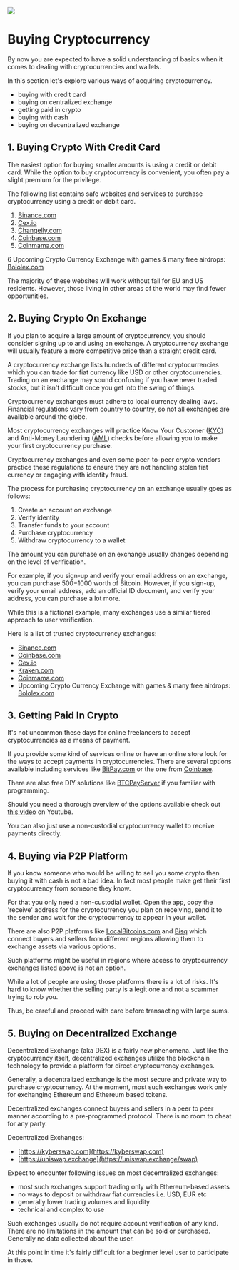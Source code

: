 ![](https://raw.githubusercontent.com/horizontalsystems/blockchain-crypto-guides/master/fundamentals/images/06-main-l.png)

# Buying Cryptocurrency

By now you are expected to have a solid understanding of basics when it comes to dealing with cryptocurrencies and wallets.

In this section let's explore various ways of acquiring cryptocurrency.

- buying with credit card
- buying on centralized exchange
- getting paid in crypto
- buying with cash
- buying on decentralized exchange

## 1. Buying Crypto With Credit Card

The easiest option for buying smaller amounts is using a credit or debit card. While the option to buy cryptocurrency is convenient, you often pay a slight premium for the privilege. 

The following list contains safe websites and services to purchase cryptocurrency using a credit or debit card. 

1. [Binance.com](https://www.binance.com/en/register?ref=42579924)
2. [Cex.io](https://cex.io/r/2/up131140473/2)
3. [Changelly.com](https://changelly.com/?ref_id=gj6utb868eyusrf7)
4. [Coinbase.com](https://coinbase.com)
5. [Coinmama.com](https://go.coinmama.com/visit/?bta=61248&nci=5370)

6 Upcoming Crypto Currency Exchange with games & many free airdrops:
  [Bololex.com](https://bololex.com)

The majority of these websites will work without fail for EU and US residents. However, those living in other areas of the world may find fewer opportunities.

## 2. Buying Crypto On Exchange

If you plan to acquire a large amount of cryptocurrency, you should consider signing up to and using an exchange. A cryptocurrency exchange will usually feature a more competitive price than a straight credit card. 

A cryptocurrency exchange lists hundreds of different cryptocurrencies which you can trade for fiat currency like USD or other cryptocurrencies. Trading on an exchange may sound confusing if you have never traded stocks, but it isn't difficult once you get into the swing of things. 

Cryptocurrency exchanges must adhere to local currency dealing laws. Financial regulations vary from country to country, so not all exchanges are available around the globe. 

Most cryptocurrency exchanges will practice Know Your Customer ([KYC](https://en.wikipedia.org/wiki/Know_your_customer)) and Anti-Money Laundering ([AML](https://en.wikipedia.org/wiki/Money_laundering#Combating)) checks before allowing you to make your first cryptocurrency purchase.

Cryptocurrency exchanges and even some peer-to-peer crypto vendors practice these regulations to ensure they are not handling stolen fiat currency or engaging with identity fraud.

The process for purchasing cryptocurrency on an exchange usually goes as follows:

1. Create an account on exchange
2. Verify identity
3. Transfer funds to your account
4. Purchase cryptocurrency
5. Withdraw cryptocurrency to a wallet

The amount you can purchase on an exchange usually changes depending on the level of verification. 

For example, if you sign-up and verify your email address on an exchange, you can purchase $500-$1000 worth of Bitcoin. However, if you sign-up, verify your email address, add an official ID document, and verify your address, you can purchase a lot more. 

While this is a fictional example, many exchanges use a similar tiered approach to user verification. 

Here is a list of trusted cryptocurrency exchanges:

* [Binance.com](https://www.binance.com/en/register?ref=42579924)
* [Coinbase.com](https://coinbase.com)
* [Cex.io](https://cex.io/r/0/up131140473/0)
* [Kraken.com](https://kraken.com)
* [Coinmama.com](https://go.coinmama.com/visit/?bta=61248&nci=5343)
* Upcoming Crypto Currency Exchange with games & many free airdrops:
  [Bololex.com](https://bololex.com)

## 3. Getting Paid In Crypto

It's not uncommon these days for online freelancers to accept cryptocurrencies as a means of payment. 

If you provide some kind of services online or have an online store look for the ways to accept payments in cryptocurrencies. There are several options available including services like [BitPay.com](https://bitpay.com) or the one from [Coinbase](https://commerce.coinbase.com).

There are also free DIY solutions like [BTCPayServer](https://btcpayserver.org) if you familiar with programming.

Should you need a thorough overview of the options available check out [this video](https://www.youtube.com/watch?v=OA08wZNvN8c) on Youtube.

You can also just use a non-custodial cryptocurrency wallet to receive payments directly.

## 4. Buying via P2P Platform

If you know someone who would be willing to sell you some crypto then buying it with cash is not a bad idea. In fact most people make get their first cryptocurrency from someone they know.

For that you only need a non-custodial wallet. Open the app, copy the 'receive' address for the cryptocurrency you plan on receiving, send it to the sender and wait for the cryptocurrency to appear in your wallet.

There are also P2P platforms like [LocalBitcoins.com](https://localbitcoins.com) and [Bisq](https://bisq.network) which connect buyers and sellers from different regions allowing them to exchange assets via various options. 

Such platforms might be useful in regions where access to cryptocurrency exchanges listed above is not an option. 

While a lot of people are using those platforms there is a lot of risks. It's hard to know whether the selling party is a legit one and not a scammer trying to rob you. 

Thus, be careful and proceed with care before transacting with large sums.

## 5. Buying on Decentralized Exchange

Decentralized Exchange (aka DEX) is a fairly new phenomena. Just like the cryptocurrency itself, decentralized exchanges utilize the blockchain technology to provide a platform for direct cryptocurrency exchanges. 

Generally, a decentralized exchange is the most secure and private way to purchase cryptocurrency. At the moment, most such exchanges work only for exchanging Ethereum and Ethereum based tokens.

Decentralized exchanges connect buyers and sellers in a peer to peer manner according to a pre-programmed protocol. There is no room to cheat for any party.

Decentralized Exchanges:

- [https://kyberswap.com](https://kyberswap.com)
- [https://uniswap.exchange](https://uniswap.exchange/swap)

Expect to encounter following issues on most decentralized exchanges:

- most such exchanges support trading only with Ethereum-based assets
- no ways to deposit or withdraw fiat currencies i.e. USD, EUR etc
- generally lower trading volumes and liquidity 
- technical and complex to use 

Such exchanges usually do not require account verification of any kind. There are no limitations in the amount that can be sold or purchased. Generally no data collected about the user.

At this point in time it's fairly difficult for a beginner level user to participate in those.
